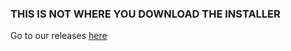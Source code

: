 ### THIS IS NOT WHERE YOU DOWNLOAD THE INSTALLER
Go to our releases [here](https://github.com/Dimethoxy/Plasma/releases)
